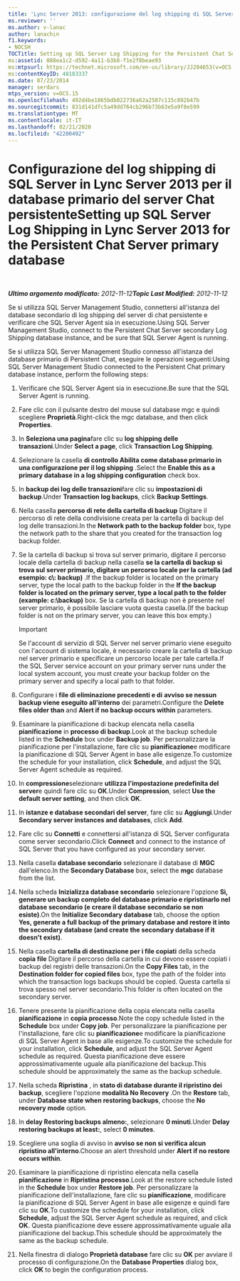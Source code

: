 ```yaml
---
title: 'Lync Server 2013: configurazione del log shipping di SQL Server per il database primario del server Chat persistente'
ms.reviewer: ''
ms.author: v-lanac
author: lanachin
f1.keywords:
- NOCSH
TOCTitle: Setting up SQL Server Log Shipping for the Persistent Chat Server primary database
ms:assetid: 088ea1c2-d592-4a11-b3b8-f1e2f8beae93
ms:mtpsurl: https://technet.microsoft.com/en-us/library/JJ204653(v=OCS.15)
ms:contentKeyID: 48183337
ms.date: 07/23/2014
manager: serdars
mtps_version: v=OCS.15
ms.openlocfilehash: 492d4be1865bdb022736a62a2507c115c892b47b
ms.sourcegitcommit: 831d141dfc5a49dd764cb296b73b63e5a9f8e599
ms.translationtype: MT
ms.contentlocale: it-IT
ms.lasthandoff: 02/21/2020
ms.locfileid: "42200492"
---
```

<div data-xmlns="http://www.w3.org/1999/xhtml">

<div class="topic" data-xmlns="http://www.w3.org/1999/xhtml" data-msxsl="urn:schemas-microsoft-com:xslt" data-cs="https://msdn.microsoft.com/">

<div data-asp="https://msdn2.microsoft.com/asp">

# <a name="setting-up-sql-server-log-shipping-in-lync-server-2013-for-the-persistent-chat-server-primary-database"></a><span data-ttu-id="c71c1-102">Configurazione del log shipping di SQL Server in Lync Server 2013 per il database primario del server Chat persistente</span><span class="sxs-lookup"><span data-stu-id="c71c1-102">Setting up SQL Server Log Shipping in Lync Server 2013 for the Persistent Chat Server primary database</span></span>

</div>

<div id="mainSection">

<div id="mainBody">

<span> </span>

<span data-ttu-id="c71c1-103">_**Ultimo argomento modificato:** 2012-11-12_</span><span class="sxs-lookup"><span data-stu-id="c71c1-103">_**Topic Last Modified:** 2012-11-12_</span></span>

<span data-ttu-id="c71c1-104">Se si utilizza SQL Server Management Studio, connettersi all'istanza del database secondario di log shipping del server di chat persistente e verificare che SQL Server Agent sia in esecuzione.</span><span class="sxs-lookup"><span data-stu-id="c71c1-104">Using SQL Server Management Studio, connect to the Persistent Chat Server secondary Log Shipping database instance, and be sure that SQL Server Agent is running.</span></span>

<span data-ttu-id="c71c1-105">Se si utilizza SQL Server Management Studio connesso all'istanza del database primario di Persistent Chat, eseguire le operazioni seguenti:</span><span class="sxs-lookup"><span data-stu-id="c71c1-105">Using SQL Server Management Studio connected to the Persistent Chat primary database instance, perform the following steps:</span></span>

1.  <span data-ttu-id="c71c1-106">Verificare che SQL Server Agent sia in esecuzione.</span><span class="sxs-lookup"><span data-stu-id="c71c1-106">Be sure that the SQL Server Agent is running.</span></span>

2.  <span data-ttu-id="c71c1-107">Fare clic con il pulsante destro del mouse sul database mgc e quindi scegliere **Proprietà**.</span><span class="sxs-lookup"><span data-stu-id="c71c1-107">Right-click the mgc database, and then click **Properties**.</span></span>

3.  <span data-ttu-id="c71c1-108">In **Seleziona una pagina**fare clic su **log shipping delle transazioni**.</span><span class="sxs-lookup"><span data-stu-id="c71c1-108">Under **Select a page**, click **Transaction Log Shipping**.</span></span>

4.  <span data-ttu-id="c71c1-109">Selezionare la casella **di controllo Abilita come database primario in una configurazione per il log shipping** .</span><span class="sxs-lookup"><span data-stu-id="c71c1-109">Select the **Enable this as a primary database in a log shipping configuration** check box.</span></span>

5.  <span data-ttu-id="c71c1-110">In **backup dei log delle transazioni**fare clic su **impostazioni di backup**.</span><span class="sxs-lookup"><span data-stu-id="c71c1-110">Under **Transaction log backups**, click **Backup Settings**.</span></span>

6.  <span data-ttu-id="c71c1-111">Nella casella **percorso di rete della cartella di backup** Digitare il percorso di rete della condivisione creata per la cartella di backup del log delle transazioni.</span><span class="sxs-lookup"><span data-stu-id="c71c1-111">In the **Network path to the backup folder** box, type the network path to the share that you created for the transaction log backup folder.</span></span>

7.  <span data-ttu-id="c71c1-112">Se la cartella di backup si trova sul server primario, digitare il percorso locale della cartella di backup nella casella **se la cartella di backup si trova sul server primario, digitare un percorso locale per la cartella (ad esempio: c\\: backup)** .</span><span class="sxs-lookup"><span data-stu-id="c71c1-112">If the backup folder is located on the primary server, type the local path to the backup folder in the **If the backup folder is located on the primary server, type a local path to the folder (example: c:\\backup)** box.</span></span> <span data-ttu-id="c71c1-113">Se la cartella di backup non è presente nel server primario, è possibile lasciare vuota questa casella.</span><span class="sxs-lookup"><span data-stu-id="c71c1-113">(If the backup folder is not on the primary server, you can leave this box empty.)</span></span>
    
    <div>
    

    > [!IMPORTANT]  
    > <span data-ttu-id="c71c1-114">Se l'account di servizio di SQL Server nel server primario viene eseguito con l'account di sistema locale, è necessario creare la cartella di backup nel server primario e specificare un percorso locale per tale cartella.</span><span class="sxs-lookup"><span data-stu-id="c71c1-114">If the SQL Server service account on your primary server runs under the local system account, you must create your backup folder on the primary server and specify a local path to that folder.</span></span>

    
    </div>

8.  <span data-ttu-id="c71c1-115">Configurare i **file di eliminazione precedenti e di** **avviso se nessun backup viene eseguito all'interno** dei parametri.</span><span class="sxs-lookup"><span data-stu-id="c71c1-115">Configure the **Delete files older than** and **Alert if no backup occurs within** parameters.</span></span>

9.  <span data-ttu-id="c71c1-116">Esaminare la pianificazione di backup elencata nella casella **pianificazione** in **processo di backup**.</span><span class="sxs-lookup"><span data-stu-id="c71c1-116">Look at the backup schedule listed in the **Schedule** box under **Backup job**.</span></span> <span data-ttu-id="c71c1-117">Per personalizzare la pianificazione per l'installazione, fare clic su **pianificazione**e modificare la pianificazione di SQL Server Agent in base alle esigenze.</span><span class="sxs-lookup"><span data-stu-id="c71c1-117">To customize the schedule for your installation, click **Schedule**, and adjust the SQL Server Agent schedule as required.</span></span>

10. <span data-ttu-id="c71c1-118">In **compressione**selezionare **utilizza l'impostazione predefinita del server**e quindi fare clic su **OK**.</span><span class="sxs-lookup"><span data-stu-id="c71c1-118">Under **Compression**, select **Use the default server setting**, and then click **OK**.</span></span>

11. <span data-ttu-id="c71c1-119">In **istanze e database secondari del server**, fare clic su **Aggiungi**.</span><span class="sxs-lookup"><span data-stu-id="c71c1-119">Under **Secondary server instances and databases**, click **Add**.</span></span>

12. <span data-ttu-id="c71c1-120">Fare clic su **Connetti** e connettersi all'istanza di SQL Server configurata come server secondario.</span><span class="sxs-lookup"><span data-stu-id="c71c1-120">Click **Connect** and connect to the instance of SQL Server that you have configured as your secondary server.</span></span>

13. <span data-ttu-id="c71c1-121">Nella casella **database secondario** selezionare il database di **MGC** dall'elenco.</span><span class="sxs-lookup"><span data-stu-id="c71c1-121">In the **Secondary Database** box, select the **mgc** database from the list.</span></span>

14. <span data-ttu-id="c71c1-122">Nella scheda **Inizializza database secondario** selezionare l'opzione **Sì, generare un backup completo del database primario e ripristinarlo nel database secondario (e creare il database secondario se non esiste)**.</span><span class="sxs-lookup"><span data-stu-id="c71c1-122">On the **Initialize Secondary database** tab, choose the option **Yes, generate a full backup of the primary database and restore it into the secondary database (and create the secondary database if it doesn't exist)**.</span></span>

15. <span data-ttu-id="c71c1-123">Nella casella **cartella di destinazione per i file copiati** della scheda **copia file** Digitare il percorso della cartella in cui devono essere copiati i backup dei registri delle transazioni.</span><span class="sxs-lookup"><span data-stu-id="c71c1-123">On the **Copy Files** tab, in the **Destination folder for copied files** box, type the path of the folder into which the transaction logs backups should be copied.</span></span> <span data-ttu-id="c71c1-124">Questa cartella si trova spesso nel server secondario.</span><span class="sxs-lookup"><span data-stu-id="c71c1-124">This folder is often located on the secondary server.</span></span>

16. <span data-ttu-id="c71c1-125">Tenere presente la pianificazione della copia elencata nella casella **pianificazione** in **copia processo**.</span><span class="sxs-lookup"><span data-stu-id="c71c1-125">Note the copy schedule listed in the **Schedule** box under **Copy job**.</span></span> <span data-ttu-id="c71c1-126">Per personalizzare la pianificazione per l'installazione, fare clic su **pianificazione**e modificare la pianificazione di SQL Server Agent in base alle esigenze.</span><span class="sxs-lookup"><span data-stu-id="c71c1-126">To customize the schedule for your installation, click **Schedule**, and adjust the SQL Server Agent schedule as required.</span></span> <span data-ttu-id="c71c1-127">Questa pianificazione deve essere approssimativamente uguale alla pianificazione del backup.</span><span class="sxs-lookup"><span data-stu-id="c71c1-127">This schedule should be approximately the same as the backup schedule.</span></span>

17. <span data-ttu-id="c71c1-128">Nella scheda **Ripristina** , in **stato di database durante il ripristino dei backup**, scegliere l'opzione **modalità No Recovery** .</span><span class="sxs-lookup"><span data-stu-id="c71c1-128">On the **Restore** tab, under **Database state when restoring backups**, choose the **No recovery mode** option.</span></span>

18. <span data-ttu-id="c71c1-129">In **delay Restoring backups almeno:**, selezionare **0 minuti**.</span><span class="sxs-lookup"><span data-stu-id="c71c1-129">Under **Delay restoring backups at least:**, select **0 minutes**.</span></span>

19. <span data-ttu-id="c71c1-130">Scegliere una soglia di avviso in **avviso se non si verifica alcun ripristino all'interno**.</span><span class="sxs-lookup"><span data-stu-id="c71c1-130">Choose an alert threshold under **Alert if no restore occurs within**.</span></span>

20. <span data-ttu-id="c71c1-131">Esaminare la pianificazione di ripristino elencata nella casella **pianificazione** in **Ripristina processo**.</span><span class="sxs-lookup"><span data-stu-id="c71c1-131">Look at the restore schedule listed in the **Schedule** box under **Restore job**.</span></span> <span data-ttu-id="c71c1-132">Per personalizzare la pianificazione dell'installazione, fare clic su **pianificazione**, modificare la pianificazione di SQL Server Agent in base alle esigenze e quindi fare clic su **OK**.</span><span class="sxs-lookup"><span data-stu-id="c71c1-132">To customize the schedule for your installation, click **Schedule**, adjust the SQL Server Agent schedule as required, and click **OK**.</span></span> <span data-ttu-id="c71c1-133">Questa pianificazione deve essere approssimativamente uguale alla pianificazione del backup.</span><span class="sxs-lookup"><span data-stu-id="c71c1-133">This schedule should be approximately the same as the backup schedule.</span></span>

21. <span data-ttu-id="c71c1-134">Nella finestra di dialogo **Proprietà database** fare clic su **OK** per avviare il processo di configurazione.</span><span class="sxs-lookup"><span data-stu-id="c71c1-134">On the **Database Properties** dialog box, click **OK** to begin the configuration process.</span></span>

</div>

<span> </span>

</div>

</div>

</div>

